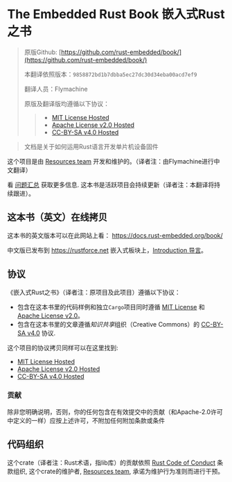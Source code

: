 # The Embedded Rust Book 嵌入式Rust之书

> 原版Github: [https://github.com/rust-embedded/book/](https://github.com/rust-embedded/book/)
>
> 本翻译依照版本：`9858872bd1b7dbba5ec27dc30d34eba00acd7ef9`
>
> 翻译人员：Flymachine
>
> 原版及翻译版均遵循以下协议：
>
>> - [MIT License Hosted]
>> - [Apache License v2.0 Hosted]
>> - [CC-BY-SA v4.0 Hosted]

> 文档是关于如何运用Rust语言开发单片机设备固件

这个项目是由 [Resources team][team] 开发和维护的。（译者注：由Flymachine进行中文翻译）

看 [问题汇总] 获取更多信息. 这本书是活跃项目会持续更新（译者注：本翻译将持续跟进）。

[问题汇总]: https://github.com/rust-embedded/book/issues

## 这本书（英文）在线拷贝

这本书的英文版本可以在此网站上看： https://docs.rust-embedded.org/book/

中文版已发布到 https://rustforce.net 嵌入式板块上，[Introduction 导言]。

[Introduction 导言]: https://rustforce.net/article?id=8da8d5bf-f2af-4c9a-b3f3-567c19488871

## 协议

《嵌入式Rust之书》（译者注：原项目及此项目）遵循以下协议：

* 包含在这本书里的代码样例和独立`Cargo`项目同时遵循 [MIT License] 和 [Apache License v2.0]。
* 包含在这本书里的文章遵循*知识共享*组织（Creative Commons）的 [CC-BY-SA v4.0] 协议.

这个项目的协议拷贝同样可以在这里找到:

* [MIT License Hosted]
* [Apache License v2.0 Hosted]
* [CC-BY-SA v4.0 Hosted]

[MIT License]: ./LICENSE-MIT
[Apache License v2.0]: ./LICENSE-APACHE
[CC-BY-SA v4.0]: ./LICENSE-CC-BY-SA
[MIT License Hosted]: https://opensource.org/licenses/MIT
[Apache License v2.0 Hosted]: http://www.apache.org/licenses/LICENSE-2.0
[CC-BY-SA v4.0 Hosted]: https://creativecommons.org/licenses/by-sa/4.0/legalcode

### 贡献

除非您明确说明，否则，你的任何包含在有效提交中的贡献（和Apache-2.0许可中定义的一样）应按上述许可，不附加任何附加条款或条件

## 代码组织

这个crate（译者注：Rust术语，指lib库）的贡献依照 [Rust Code of
Conduct][CoC] 条款组织, 这个crate的维护者, [Resources team][team], 承诺为维护行为准则而进行干预。

[CoC]: CODE_OF_CONDUCT.md
[team]: https://github.com/rust-embedded/wg#the-resources-team
